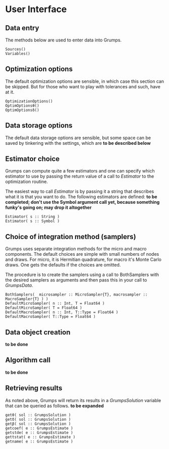 # User Interface

## Data entry

The methods below are used to enter data into Grumps.

```@docs
Sources()
Variables()
```


## Optimization options

The default optimization options are sensible, in which case this section can be skipped.  But for those who want to play with tolerances and such, have at it.

```@docs
OptimizationOptions()
OptimOptionsθ()
OptimOptionsδ()
```

## Data storage options

The default data storage options are sensible, but some space can be saved by tinkering with the settings, which are **to be described below**  


## Estimator choice

Grumps can compute quite a few estimators and one can specify which estimator to use by passing the return value of a call to *Estimator* to the optimization routine.

The easiest way to call *Estimator* is by passing it a string that describes what it is that you want to do.  The following estimators are defined: **to be completed; don't use the Symbol argument call yet, because something funky's going on; may drop it altogether**

```@docs
Estimator( s :: String )
Estimator( s :: Symbol )
```

## Choice of integration method (samplers)

Grumps uses separate integration methods for the micro and macro components. The default choices are simple with small numbers of nodes and draws. For micro, it is Hermitian quadrature, for macro it's Monte Carlo draws. One gets the defaults if the choices are omitted.

The procedure is to create the samplers using a call to BothSamplers with the desired samplers as arguments and then pass this in your call to *GrumpsData*.
```@docs
BothSamplers(  microsampler :: MicroSampler{T}, macrosampler :: MacroSampler{T} ) )
DefaultMicroSampler( n :: Int, T = Float64 )
DefaultMicroSampler( T = Float64 )
DefaultMacroSampler( n :: Int, T::Type = Float64 )
DefaultMacroSampler( T::Type = Float64 )
```



## Data object creation

**to be done**

## Algorithm call

**to be done**

## Retrieving results

As noted above, Grumps will return its results in a *GrumpsSolution* variable that can be queried as follows.  **to be expanded**

```@docs
getθ( sol :: GrumpsSolution )
getδ( sol :: GrumpsSolution )
getβ( sol :: GrumpsSolution )
getcoef( e :: GrumpsEstimate )
getstde( e :: GrumpsEstimate )
gettstat( e :: GrumpsEstimate )
getname( e :: GrumpsEstimate )
```

